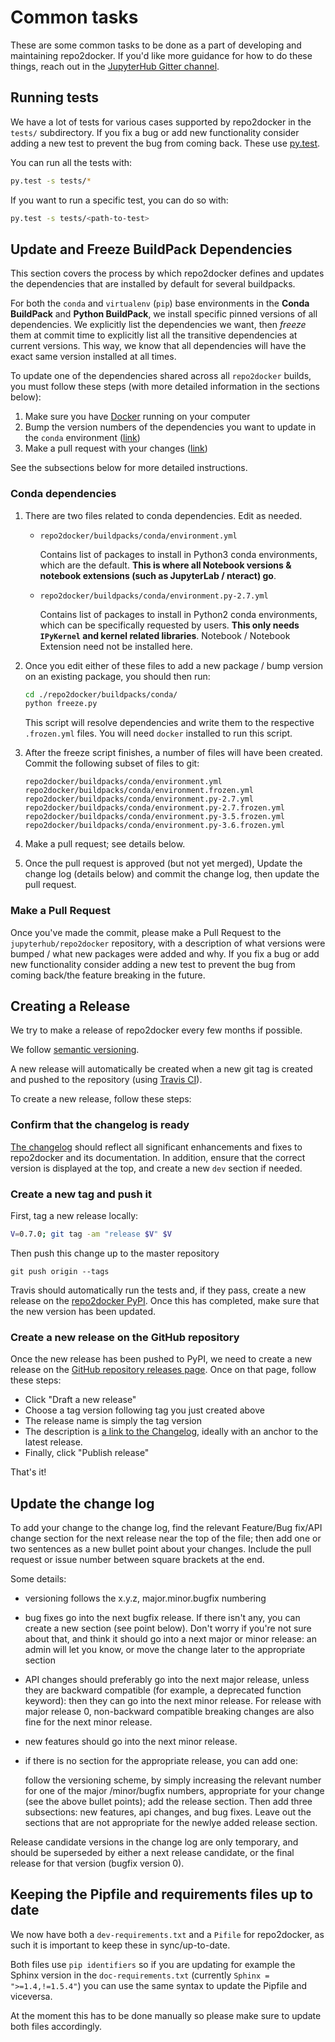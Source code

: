 # Common tasks

These are some common tasks to be done as a part of developing
and maintaining repo2docker. If you'd like more guidance for how
to do these things, reach out in the [JupyterHub Gitter channel](https://gitter.im/jupyterhub/jupyterhub).

## Running tests

We have a lot of tests for various cases supported by repo2docker in the `tests/`
subdirectory. If you fix a bug or add new functionality consider adding a new
test to prevent the bug from coming back. These use
[py.test](https://docs.pytest.org/).

You can run all the tests with:

```bash
py.test -s tests/*
```

If you want to run a specific test, you can do so with:

```bash
py.test -s tests/<path-to-test>
```

## Update and Freeze BuildPack Dependencies

This section covers the process by which repo2docker defines and updates the
dependencies that are installed by default for several buildpacks.

For both the `conda` and `virtualenv` (`pip`) base environments in the **Conda BuildPack** and **Python BuildPack**,
we install specific pinned versions of all dependencies. We explicitly list the dependencies
we want, then *freeze* them at commit time to explicitly list all the
transitive dependencies at current versions. This way, we know that
all dependencies will have the exact same version installed at all times.

To update one of the dependencies shared across all `repo2docker` builds, you
must follow these steps (with more detailed information in the sections below):

1. Make sure you have [Docker](https://www.docker.com/) running on your computer
2. Bump the version numbers of the dependencies you want to update in the `conda` environment ([link](https://github.com/jupyter/repo2docker/blob/master/CONTRIBUTING.md#conda-dependencies))
3. Make a pull request with your changes ([link](https://github.com/jupyter/repo2docker/blob/master/CONTRIBUTING.md#make-a-pull-request))

See the subsections below for more detailed instructions.


### Conda dependencies

1. There are two files related to conda dependencies. Edit as needed.

    - `repo2docker/buildpacks/conda/environment.yml`

       Contains list of packages to install in Python3 conda environments,
       which are the default. **This is where all Notebook versions &
       notebook extensions (such as JupyterLab / nteract) go**.

    - `repo2docker/buildpacks/conda/environment.py-2.7.yml`

       Contains list of packages to install in Python2 conda environments, which
       can be specifically requested by users. **This only needs `IPyKernel`
       and kernel related libraries**. Notebook / Notebook Extension need
       not be installed here.

2. Once you edit either of these files to add a new package / bump version on
   an existing package, you should then run:

   ```bash
   cd ./repo2docker/buildpacks/conda/
   python freeze.py
   ```

   This script will resolve dependencies and write them to the respective `.frozen.yml`
   files. You will need `docker` installed to run this script.

3. After the freeze script finishes, a number of files will have been created.
   Commit the following subset of files to git:

    ```
    repo2docker/buildpacks/conda/environment.yml
    repo2docker/buildpacks/conda/environment.frozen.yml
    repo2docker/buildpacks/conda/environment.py-2.7.yml
    repo2docker/buildpacks/conda/environment.py-2.7.frozen.yml
    repo2docker/buildpacks/conda/environment.py-3.5.frozen.yml
    repo2docker/buildpacks/conda/environment.py-3.6.frozen.yml
    ```

5. Make a pull request; see details below.

6. Once the pull request is approved (but not yet merged), Update the
   change log (details below) and commit the change log, then update
   the pull request.


### Make a Pull Request

Once you've made the commit, please make a Pull Request to the `jupyterhub/repo2docker`
repository, with a description of what versions were bumped / what new packages were
added and why. If you fix a bug or add new functionality consider adding a new
test to prevent the bug from coming back/the feature breaking in the future.



## Creating a Release

We try to make a release of repo2docker every few months if possible.

We follow [semantic versioning](https://semver.org/).

A new release will automatically be created when a new git tag is created
and pushed to the repository (using
[Travis CI](https://github.com/jupyter/repo2docker/blob/master/.travis.yml#L52)).

To create a new release, follow these steps:

### Confirm that the changelog is ready

[The changelog](https://github.com/jupyter/repo2docker/blob/master/docs/source/changelog.rst)
should reflect all significant enhancements and fixes to repo2docker and
its documentation. In addition, ensure that the correct version is displayed
at the top, and create a new `dev` section if needed.

### Create a new tag and push it

First, tag a new release locally:

```bash
V=0.7.0; git tag -am "release $V" $V
```

Then push this change up to the master repository

```
git push origin --tags
```

Travis should automatically run the tests and, if they pass, create a
new release on the [repo2docker PyPI](https://pypi.org/project/jupyter-repo2docker/).
Once this has completed, make sure that the new version has been updated.

### Create a new release on the GitHub repository

Once the new release has been pushed to PyPI, we need to create a new
release on the [GitHub repository releases page](https://github.com/jupyter/repo2docker/releases). Once on that page, follow these steps:

* Click "Draft a new release"
* Choose a tag version following tag you just created above
* The release name is simply the tag version
* The description is [a link to the Changelog](https://github.com/jupyter/repo2docker/blob/master/docs/source/changelog.rst),
  ideally with an anchor to the latest release.
* Finally, click "Publish release"

That's it!

## Update the change log

To add your change to the change log, find the relevant Feature/Bug
fix/API change section for the next release near the top of the file;
then add one or two sentences as a new bullet point about your
changes. Include the pull request or issue number between square
brackets at the end.

Some details:

- versioning follows the x.y.z, major.minor.bugfix numbering

- bug fixes go into the next bugfix release. If there isn't any, you
  can create a new section (see point below). Don't worry if you're
  not sure about that, and think it should go into a next major or
  minor release: an admin will let you know, or move the change later
  to the appropriate section

- API changes should preferably go into the next major release, unless
  they are backward compatible (for example, a deprecated function
  keyword): then they can go into the next minor release. For release
  with major release 0, non-backward compatible breaking changes are
  also fine for the next minor release.

- new features should go into the next minor release.

- if there is no section for the appropriate release, you can add one:

  follow the versioning scheme, by simply increasing the relevant
  number for one of the major /minor/bugfix numbers, appropriate for
  your change (see the above bullet points); add the release
  section. Then add three subsections: new features, api changes, and
  bug fixes. Leave out the sections that are not appropriate for the
  newlye added release section.

Release candidate versions in the change log are only temporary, and
should be superseded by either a next release candidate, or the final
release for that version (bugfix version 0).


## Keeping the Pipfile and requirements files up to date

We now have both a `dev-requirements.txt` and a `Pifile` for repo2docker, as
such it is important to keep these in sync/up-to-date.

Both files use `pip identifiers` so if you are updating for example the Sphinx version
in the `doc-requirements.txt` (currently `Sphinx = ">=1.4,!=1.5.4"`) you can use the
same syntax to update the Pipfile and viceversa.

At the moment this has to be done manually so please make sure to update both
files accordingly.
